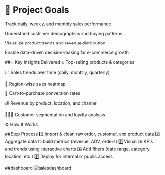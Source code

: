 # 🎯 Project Goals
Track daily, weekly, and monthly sales performance

Understand customer demographics and buying patterns

Visualize product trends and revenue distribution

Enable data-driven decision-making for e-commerce growth

##💡 Key Insights Delivered
🔝 Top-selling products & categories

📈 Sales trends over time (daily, monthly, quarterly)

📍 Region-wise sales heatmap

🛒 Cart-to-purchase conversion rates

💰 Revenue by product, location, and channel

🧑‍🤝‍🧑 Customer segmentation and loyalty analysis

⚙️ How It Works

##Step	Process
1️⃣	Import & clean raw order, customer, and product data
2️⃣	Aggregate data to build metrics (revenue, AOV, orders)
3️⃣	Visualize KPIs and trends using interactive charts
4️⃣	Add filters (date range, category, location, etc.)
5️⃣	Deploy for internal or public access

##dashboard
![salesdashboard](https://github.com/user-attachments/assets/eaccd37b-1346-4748-a8b5-de86567c252e)
